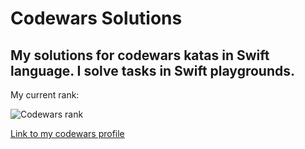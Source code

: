 # Codewars Solutions 

## My solutions for codewars katas in Swift language. I solve tasks in Swift playgrounds.


My current rank:

![Codewars rank](https://www.codewars.com/users/olgikrolik/badges/large)

[Link to my codewars profile](https://www.codewars.com/users/olgikrolik)




